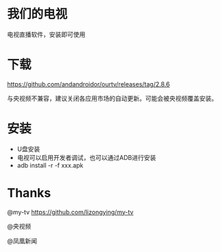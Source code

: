 # 我们的电视

电视直播软件，安装即可使用


# 下载

https://github.com/andandroidor/ourtv/releases/tag/2.8.6

与央视频不兼容，建议关闭各应用市场的自动更新。可能会被央视频覆盖安装。

# 安装

-   U盘安装
-   电视可以启用开发者调试，也可以通过ADB进行安装
-   adb  install  -r  -f   xxx.apk

# Thanks

@my-tv https://github.com/lizongying/my-tv

@央视频 

@凤凰新闻
